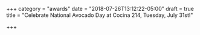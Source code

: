 +++
category = "awards"
date = "2018-07-26T13:12:22-05:00"
draft = true
title = "Celebrate National Avocado Day at Cocina 214, Tuesday, July 31st!"

+++
